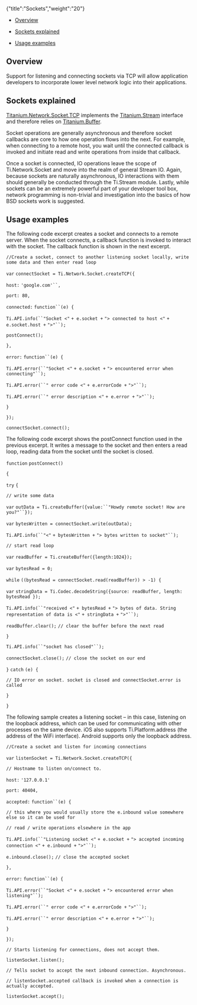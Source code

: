 {"title":"Sockets","weight":"20"}

* [Overview](#overview)

* [Sockets explained](#sockets-explained)

* [Usage examples](#usage-examples)

## Overview

Support for listening and connecting sockets via TCP will allow application developers to incorporate lower level network logic into their applications.

## Sockets explained

[Titanium.Network.Socket.TCP](#!/api/Titanium.Network.Socket.TCP) implements the [Titanium.Stream](#!/api/Titanium.Stream) interface and therefore relies on [Titanium.Buffer](#!/api/Titanium.Buffer).

Socket operations are generally asynchronous and therefore socket callbacks are core to how one operation flows into the next. For example, when connecting to a remote host, you wait until the connected callback is invoked and initiate read and write operations from inside that callback.

Once a socket is connected, IO operations leave the scope of Ti.Network.Socket and move into the realm of general Stream IO. Again, because sockets are naturally asynchronous, IO interactions with them should generally be conducted through the Ti.Stream module. Lastly, while sockets can be an extremely powerful part of your developer tool box, network programming is non-trivial and investigation into the basics of how BSD sockets work is suggested.

## Usage examples

The following code excerpt creates a socket and connects to a remote server. When the socket connects, a callback function is invoked to interact with the socket. The callback function is shown in the next excerpt.

`//Create a socket, connect to another listening socket locally, write some data and then enter read loop`

`var` `connectSocket = Ti.Network.Socket.createTCP({`

`host:` `'google.com'``,`

`port: 80,`

`connected:` `function``(e) {`

`Ti.API.info(``"Socket <"` `+ e.socket +` `"> connected to host <"` `+ e.socket.host +` `">"``);`

`postConnect();`

`},`

`error:` `function``(e) {`

`Ti.API.error(``"Socket <"` `+ e.socket +` `"> encountered error when connecting"``);`

`Ti.API.error(``" error code <"` `+ e.errorCode +` `">"``);`

`Ti.API.error(``" error description <"` `+ e.error +` `">"``);`

`}`

`});`

`connectSocket.connect();`

The following code excerpt shows the postConnect function used in the previous excerpt. It writes a message to the socket and then enters a read loop, reading data from the socket until the socket is closed.

`function` `postConnect()`

`{`

`try` `{`

`// write some data`

`var` `outData = Ti.createBuffer({value:``"Howdy remote socket! How are you?"``});`

`var` `bytesWritten = connectSocket.write(outData);`

`Ti.API.info(``"<"` `+ bytesWritten +` `"> bytes written to socket"``);`

`// start read loop`

`var` `readBuffer = Ti.createBuffer({length:1024});`

`var` `bytesRead = 0;`

`while` `((bytesRead = connectSocket.read(readBuffer)) > -1) {`

`var` `stringData = Ti.Codec.decodeString({source: readBuffer, length: bytesRead });`

`Ti.API.info(``"received <"` `+ bytesRead +` `"> bytes of data. String representation of data is <"` `+ stringData +` `">"``);`

`readBuffer.clear();` `// clear the buffer before the next read`

`}`

`Ti.API.info(``"socket has closed"``);`

`connectSocket.close();` `// close the socket on our end`

`}` `catch` `(e) {`

`// IO error on socket. socket is closed and connectSocket.error is called`

`}`

`}`

The following sample creates a listening socket – in this case, listening on the loopback address, which can be used for communicating with other processes on the same device. iOS also supports Ti.Platform.address (the address of the WiFi interface). Android supports only the loopback address.

`//Create a socket and listen for incoming connections`

`var` `listenSocket = Ti.Network.Socket.createTCP({`

`// Hostname to listen on/connect to.`

`host:` `'127.0.0.1'`

`port: 40404,`

`accepted:` `function``(e) {`

`// this where you would usually store the e.inbound value somewhere else so it can be used for`

`// read / write operations elsewhere in the app`

`Ti.API.info(``"Listening socket <"` `+ e.socket +` `"> accepted incoming connection <"` `+ e.inbound +` `">"``);`

`e.inbound.close();` `// close the accepted socket`

`},`

`error:` `function``(e) {`

`Ti.API.error(``"Socket <"` `+ e.socket +` `"> encountered error when listening"``);`

`Ti.API.error(``" error code <"` `+ e.errorCode +` `">"``);`

`Ti.API.error(``" error description <"` `+ e.error +` `">"``);`

`}`

`});`

`// Starts listening for connections, does not accept them.`

`listenSocket.listen();`

`// Tells socket to accept the next inbound connection. Asynchronous.`

`// listenSocket.accepted callback is invoked when a connection is actually accepted.`

`listenSocket.accept();`
